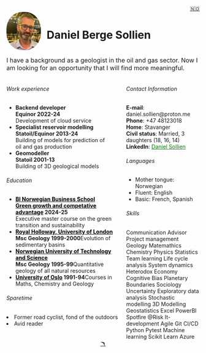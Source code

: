 <head>  
    <link rel="stylesheet" href="styles.css">
</head>

<a href="cv.md">
<div style="text-align: right">🇳🇴</div>
</a>

<div style="display: flex; align-items: center;">
    <img src="Me_Summer_smaller.jpg" alt="Daniel Sollien" title="Daniel" width="90" height="100" style="border-radius: 45%; margin-right: 15px;"/> 
    <h1>Daniel Berge Sollien</h1>
  </div>
  <body class="cv">
  <font size="3"><p>I have a background as a geologist in the oil and gas sector. Now I am looking for an opportunity that I will find more meaningful.</p></font>  
<div style="display: flex; justify-content: space-between;">

  <div style="width: 60%;"> 
    <h6 class="cv">Work experience</h6>
    <ul>  
      <li><b>Backend developer </b><br>
      <b>Equinor <span class="date">2022-24 </b><br> 
      <span class="bread-text">Development of cloud service</span>
      </li>
      <li><b>Specialist reservoir modelling </b><br>
      <b>Statoil/Equinor <span class="date">2013-24</span> </b><br>
      <span class="bread-text">Building of models for prediction of <br> oil and gas production</span>
      </li>
      <li><b>Geomodeller </b><br>
      <b>Statoil <span class="date">2001-13</span> </b><br>
      <span class="bread-text">Building of 3D geological models<span></li>
    </ul>
    <h6 class="cv"> Education </h6>
    <ul>
      <li><b><a href="https://www.bi.no/" style="color: black;">BI Norwegian Business School</a> <br>
      <a href="https://www.bi.no/studier-og-kurs/kurs/masterprogram/gronn-vekst-og-konkurransekraft/" style="color:black;">Green growth and competative advantage</a> <span class="date">2024-25</span></b><br>
      <span class="bread-text">Executive master course on the green transition and sustainability</span></li>
      <li><b><a href="https://www.royalholloway.ac.uk/" style="color: black;">Royal Holloway, University of London</a> <br> Msc Geology <span class="date">1999-2000</span></b><span class="bread-text">Evolution of sedimentary basins</span></li>
      <li><b><a href="https://www.ntnu.no/" style="color:black;">Norwegian University of Technology and Science</a><br> Msc Geology <span class="date">1995-99</span></b><span class="bread-text">Quantitative geology of all natural resources</span></li>
      <li><b><a href="https://www.uio.no/" style="color: black;">University of Oslo</a> <span class="date">1991-94</span></b><span class="bread-text">Courses in Maths, Chemistry and Geology</span></li>
    </ul>
    <h6 class="cv"> Sparetime </h6>
      <li>Former road cyclist, fond of the outdoors</li>
      <li>Avid reader</li>
    <ul>

  </div>

  <div style="width: 38%">
    <h6 class="cv">Contact Information</h6>  
    <b>E-mail</b>: daniel.sollien@proton.me<br>  
    <b>Phone</b>: +47 48123018 <br>
    <b>Home</b>: Stavanger<br>
    <b>Civil status</b>: Married, 3 daughters (18, 16, 14)<br>
    <b>LinkedIn</b>: <a href="https://www.linkedin.com/in/daniel-sollien-7920a141" style="color: green;">Daniel Sollien</a>
    <br>
    <h6 class="cv">Languages</h6>  
    <ul>
      <li>Mother tongue: Norwegian </li>  
      <li>Fluent: English </li>  
      <li>Basic: French, Spanish </li> 
    </ul>
    <h6 class="cv">Skills</h6>
    <span class="skill">Communication</span>
    <span class="skill">Advisor</span>
    <span class="skill">Project management</span>
        <span class="skill">Geology</span>
    <span class="skill">Matemathics</span>
    <span class="skill">Chemistry</span>
    <span class="skill">Physics</span>
    <span class="skill">Statistics</span>
    <span class="skill">Team learning</span>
    <span class="skill">Life cycle analysis</span>
    <span class="skill">System dynamics</span>
    <span class="skill">Heterodox Economy</span>
    <span class="skill">Cognitive Bias</span>
    <span class="skill">Planetary Boundaries</span>
    <span class="skill">Sociology</span>
    <span class="skill">Uncertainty</span>
    <span class="skill">Exploratory data analysis</span>
    <span class="skill">Stochastic modelling</span>
    <span class="skill">3D Modelling</span>
    <span class="skill">Geostatistics</span>
    <span class="skill">Excel</span>
    <span class="skill">PowerBI</span>
    <span class="skill">Spotfire</span>
    <span class="skill">@Risk</span>
    <span class="skill">It-development</span>
    <span class="skill">Agile</span>
    <span class="skill">Git</span>
    <span class="skill">CI/CD</span>
    <span class="skill">Python</span>
    <span class="skill">Pytest</span>
    <span class="skill">Machine learning</span>
    <span class="skill">Scikit Learn</span>
    <span class="skill">Azure</span>
  </div>
</div>
<body class="cv">

<div style="text-align: center;">
<a href="index_english.md">🪃</a>
</div>
